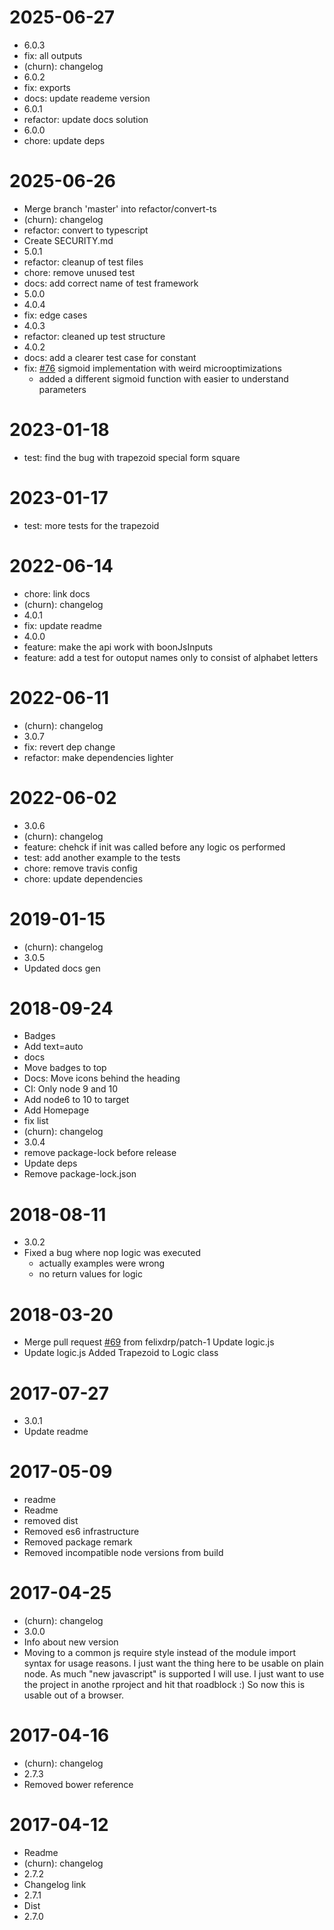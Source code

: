 2025-06-27
==========

  * 6.0.3
  * fix: all outputs
  * (churn): changelog
  * 6.0.2
  * fix: exports
  * docs: update reademe version
  * 6.0.1
  * refactor: update docs solution
  * 6.0.0
  * chore: update deps

2025-06-26
==========

  * Merge branch 'master' into refactor/convert-ts
  * (churn): changelog
  * refactor: convert to typescript
  * Create SECURITY.md
  * 5.0.1
  * refactor: cleanup of test files
  * chore: remove unused test
  * docs: add correct name of test framework
  * 5.0.0
  * 4.0.4
  * fix: edge cases
  * 4.0.3
  * refactor: cleaned up test structure
  * 4.0.2
  * docs: add a clearer test case for constant
  * fix: [#76](https://github.com/sebs/es6-fuzz/issues/76) sigmoid implementation with weird microoptimizations
    * added a different sigmoid function with easier to understand parameters

2023-01-18
==========

  * test: find the bug with trapezoid special form square

2023-01-17
==========

  * test: more tests for the trapezoid

2022-06-14
==========

  * chore: link docs
  * (churn): changelog
  * 4.0.1
  * fix: update readme
  * 4.0.0
  * feature: make the api work with boonJsInputs
  * feature: add a test for outoput names only to consist of alphabet
    letters

2022-06-11
==========

  * (churn): changelog
  * 3.0.7
  * fix: revert dep change
  * refactor: make dependencies lighter

2022-06-02
==========

  * 3.0.6
  * (churn): changelog
  * feature: chehck if init was called before any logic os performed
  * test: add another example to the tests
  * chore: remove travis config
  * chore: update dependencies

2019-01-15
==========

  * (churn): changelog
  * 3.0.5
  * Updated docs gen

2018-09-24
==========

  * Badges
  * Add text=auto
  * docs
  * Move badges to top
  * Docs: Move icons behind the heading
  * CI: Only node 9 and 10
  * Add node6 to 10 to target
  * Add Homepage
  * fix list
  * (churn): changelog
  * 3.0.4
  * remove package-lock before release
  * Update deps
  * Remove package-lock.json

2018-08-11
==========

  * 3.0.2
  * Fixed a bug where nop logic was executed
    * actually examples were wrong
    * no return values for logic

2018-03-20
==========

  * Merge pull request [#69](https://github.com/sebs/es6-fuzz/issues/69) from felixdrp/patch-1
    Update logic.js
  * Update logic.js
    Added Trapezoid to Logic class

2017-07-27
==========

  * 3.0.1
  * Update readme

2017-05-09
==========

  * readme
  * Readme
  * removed dist
  * Removed es6 infrastructure
  * Removed package remark
  * Removed incompatible node versions from build

2017-04-25
==========

  * (churn): changelog
  * 3.0.0
  * Info about new version
  * Moving to a common js require style instead of the module import syntax for usage reasons. I just want the thing here to be usable on plain node. As much "new javascript" is supported I will use. I just want to use the project in anothe rproject and hit that roadblock :) So now this is usable out of a browser.

2017-04-16
==========

  * (churn): changelog
  * 2.7.3
  * Removed bower reference

2017-04-12
==========

  * Readme
  * (churn): changelog
  * 2.7.2
  * Changelog link
  * 2.7.1
  * Dist
  * 2.7.0
